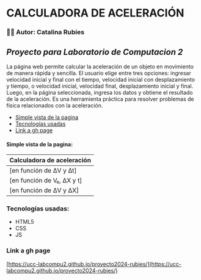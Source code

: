 # **CALCULADORA DE ACELERACIÓN**
### :woman_student: Autor: Catalina Rubies

## _Proyecto para Laboratorio de Computacion 2_
La página web permite calcular la aceleración de un objeto en movimiento de manera rápida y sencilla. El usuario elige entre tres opciones: ingresar velocidad inicial y final con el tiempo, velocidad inicial con desplazamiento y tiempo, o velocidad inicial, velocidad final, desplazamiento inicial y final. Luego, en la página seleccionada, ingresa los datos y obtiene el resultado de la aceleración.
Es una herramienta práctica para resolver problemas de física relacionados con la aceleración.

- [Simple vista de la pagina](#simple-vista-de-la-pagina)
- [Tecnologías usadas](#Tecnologías-usadas)
- [Link a gh page](#Link-a-gh-page)

#### Simple vista de la pagina:
| Calculadora de aceleración |
| --------------------------- |
| [en función de ΔV y Δt] |
| [en función de V₀, ΔX y t] |
| [en función de ΔV y ΔX] |




### Tecnologías usadas:
- HTML5
- CSS
- JS

### Link a gh page
[https://ucc-labcompu2.github.io/proyecto2024-rubies/](https://ucc-labcompu2.github.io/proyecto2024-rubies/)
